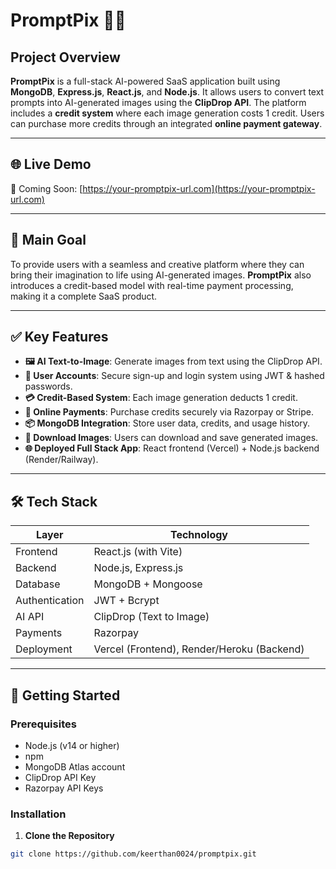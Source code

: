 # PromptPix 🎨🧠

## Project Overview

**PromptPix** is a full-stack AI-powered SaaS application built using **MongoDB**, **Express.js**, **React.js**, and **Node.js**. It allows users to convert text prompts into AI-generated images using the **ClipDrop API**. The platform includes a **credit system** where each image generation costs 1 credit. Users can purchase more credits through an integrated **online payment gateway**.

---

## 🌐 Live Demo

🚀 Coming Soon: [https://your-promptpix-url.com](https://your-promptpix-url.com)

---

## 🎯 Main Goal

To provide users with a seamless and creative platform where they can bring their imagination to life using AI-generated images. **PromptPix** also introduces a credit-based model with real-time payment processing, making it a complete SaaS product.

---

## ✅ Key Features

- **🖼 AI Text-to-Image**: Generate images from text using the ClipDrop API.
- **👤 User Accounts**: Secure sign-up and login system using JWT & hashed passwords.
- **💳 Credit-Based System**: Each image generation deducts 1 credit.
- **🔄 Online Payments**: Purchase credits securely via Razorpay or Stripe.
- **📦 MongoDB Integration**: Store user data, credits, and usage history.
- **📸 Download Images**: Users can download and save generated images.
- **🌐 Deployed Full Stack App**: React frontend (Vercel) + Node.js backend (Render/Railway).

---

## 🛠️ Tech Stack

| Layer          | Technology              |
|----------------|--------------------------|
| Frontend       | React.js (with Vite)     |
| Backend        | Node.js, Express.js      |
| Database       | MongoDB + Mongoose       |
| Authentication | JWT + Bcrypt             |
| AI API         | ClipDrop (Text to Image) |
| Payments       | Razorpay   |
| Deployment     | Vercel (Frontend), Render/Heroku (Backend) |

---

## 🚀 Getting Started

### Prerequisites

- Node.js (v14 or higher)
- npm 
- MongoDB Atlas account
- ClipDrop API Key
- Razorpay API Keys

### Installation

1. **Clone the Repository**
```bash
git clone https://github.com/keerthan0024/promptpix.git
